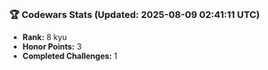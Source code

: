 ### 🏆 Codewars Stats (Updated: 2025-08-09 02:41:11 UTC)

- **Rank:** 8 kyu
- **Honor Points:** 3
- **Completed Challenges:** 1
